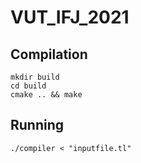 # VUT_IFJ_2021

## Compilation
```shell
mkdir build
cd build
cmake .. && make
```
## Running 
```shell
./compiler < "inputfile.tl"
```

